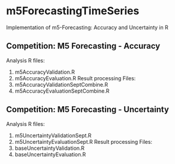 # m5ForecastingTimeSeries
Implementation of m5-Forecasting: Accuracy and Uncertainty in R

## Competition: M5 Forecasting - Accuracy
Analysis R files:
1. m5AccuracyValidation.R
2. m5AccuracyEvaluation.R
Result processing Files:
1. m5AccuracyValidationSeptCombine.R
2. m5AccuracyEvaluationSeptCombine.R

## Competition: M5 Forecasting - Uncertainty
Analysis R files:
1. m5UncertaintyValidationSept.R
2. m5UncertaintyEvaluationSept.R
Result processing Files:
1. baseUncertaintyValidation.R
2. baseUncertaintyEvaluation.R
